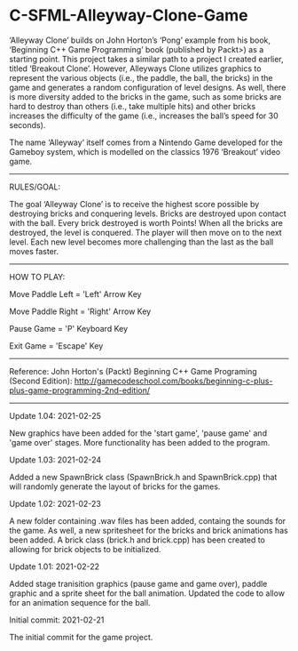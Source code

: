 # C-SFML-Alleyway-Clone-Game
‘Alleyway Clone’ builds on John Horton’s ‘Pong’ example from his book, ‘Beginning C++ Game Programming’ book (published by Packt>) as a starting point.  This project takes a similar path to a project I created earlier, titled ‘Breakout Clone’.  However, Alleyways Clone utilizes graphics to represent the various objects (i.e., the paddle, the ball, the bricks) in the game and generates a random configuration of level designs.  As well, there is more diversity added to the bricks in the game, such as some bricks are hard to destroy than others (i.e., take multiple hits) and other bricks increases the difficulty of the game (i.e., increases the ball’s speed for 30 seconds).

The name ‘Alleyway’ itself comes from a Nintendo Game developed for the Gameboy system, which is modelled on the classics 1976 ‘Breakout’ video game.

-------------------

RULES/GOAL:

The goal ‘Alleyway Clone’ is to receive the highest score possible by destroying bricks and conquering levels. Bricks are destroyed upon contact with the ball. Every brick destroyed is worth Points! When all the bricks are destroyed, the level is conquered. The player will then move on to the next level. Each new level becomes more challenging than the last as the ball moves faster. 

--------------------

HOW TO PLAY:

Move Paddle Left = 'Left' Arrow Key

Move Paddle Right = 'Right' Arrow Key

Pause Game = 'P' Keyboard Key

Exit Game = 'Escape' Key


------------------------

Reference: John Horton's (Packt) Beginning C++ Game Programing (Second Edition): http://gamecodeschool.com/books/beginning-c-plus-plus-game-programming-2nd-edition/

----------------------


Update 1.04: 2021-02-25

New graphics have been added for the 'start game', 'pause game' and 'game over' stages.  More functionality has been added to the program.


Update 1.03: 2021-02-24

Added a new SpawnBrick class (SpawnBrick.h and SpawnBrick.cpp) that will randomly generate the layout of bricks for the games. 


Update 1.02: 2021-02-23

A new folder containing .wav files has been added, containg the sounds for the game.  As well, a new spritesheet for the bricks and brick animations has been added.  A brick class (brick.h and brick.cpp) has been created to allowing for brick objects to be initialized.


Update 1.01: 2021-02-22

Added stage tranisition graphics (pause game and game over), paddle graphic and a sprite sheet for the ball animation.  Updated the code to allow for an animation sequence for the ball.


Initial commit: 2021-02-21

The initial commit for the game project.
